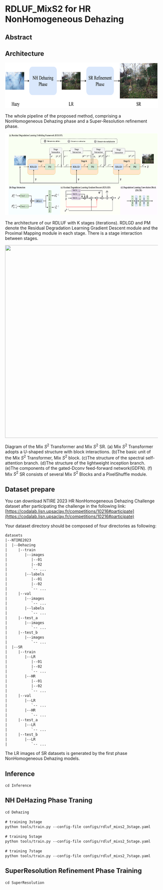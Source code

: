 # RDLUF_MixS2 for HR NonHomogeneous Dehazing



## Abstract

## Architecture


<div align=center>
<img src="https://github.com/ShawnDong98/NTIRE2023_NHDeHazing_RLDUF_MixS2/blob/main/figures/Pipeline.png" width = "700" height = "150" alt="">
</div>

The whole pipeline of the proposed method, comprising a NonHomogeneous Dehazing phase and a Super-Resolution refinement phase.


<div align=center>
<img src="https://github.com/ShawnDong98/NTIRE2023_NHDeHazing_RLDUF_MixS2/blob/main/figures/RDLUF.png" width = "700" height = "270" alt="">
</div>

The architecture of our RDLUF with K stages (iterations). RDLGD and PM denote the Residual Degradation Learning Gradient Descent module and the Proximal Mapping module in each stage.  There is a stage interaction between stages.

<div align=center>
<img src="https://github.com/ShawnDong98/NTIRE2023_NHDeHazing_RLDUF_MixS2/blob/main/figures/MixS2T_MixS2SR.png" width = "700" height = "635" alt="">
</div>

Diagram of the Mix $S^2$ Transformer and Mix $S^2$ SR. (a) Mix $S^2$ Transformer adopts a U-shaped structure with block interactions. (b)The basic unit of the Mix $S^2$ Transformer, Mix $S^2$ block. (c)The structure of the spectral self-attention branch. (d)The structure of the lightweight inception branch. (e)The components of the gated-Dconv feed-forward network(GDFN). (f) Mix $S^2$ SR consists of several Mix $S^2$ Blocks and a PixelShuffle module.

## Dataset prepare

You can download NTIRE 2023 HR NonHomogeneous Dehazing Challenge dataset after participating the challenge in the following link: [https://codalab.lisn.upsaclay.fr/competitions/10216#participate](https://codalab.lisn.upsaclay.fr/competitions/10216#participate)

Your dataset directory should be composed of four directories as following:

```shell
datasets
|--NTIRE2023
|  |--Dehazing
|     |--train
|        |--images
|           |--01
|           |--02
|           `-- ...
|        |--labels
|           |--01
|           |--02
|           `-- ...
|     |--val
|        |--images
|           `-- ...
|        |--labels
|           `-- ...
|     |--test_a
|        |--images
|           `-- ...
|     |--test_b
|        |--images
|           `-- ...
|  |--SR
|     |--train
|        |--LR
|           |--01
|           |--02
|           `-- ...
|        |--HR
|           |--01
|           |--02
|           `-- ...
|     |--val
|        |--LR
|           `-- ...
|        |--HR
|           `-- ...
|     |--test_a
|        |--LR
|           `-- ...
|     |--test_b
|        |--LR
|           `-- ...
```

The LR images of SR datasets is generated by the first phase NonHomogeneous Dehazing models.

## Inference

```shell
cd Inference
```

## NH DeHazing Phase Traning


```shell
cd Dehazing

# training 3stage
python tools/train.py --config-file configs/rdluf_mixs2_3stage.yaml 

# training 5stage
python tools/train.py --config-file configs/rdluf_mixs2_5stage.yaml 

# training 7stage
python tools/train.py --config-file configs/rdluf_mixs2_7stage.yaml 
```

## SuperResolution Refinement Phase Training


```shell
cd SuperResolution
```